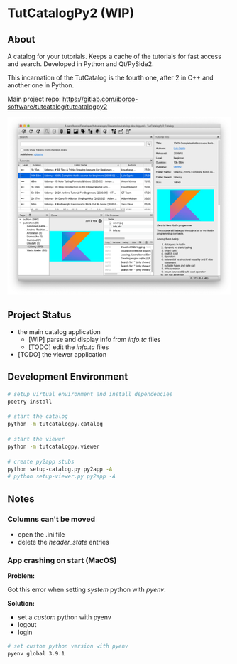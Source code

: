 # TutCatalogPy2 (WIP)

## About

A catalog for your tutorials. Keeps a cache of the tutorials for fast access and search. Developed in Python and Qt/PySide2.

This incarnation of the TutCatalog is the fourth one, after 2 in C++ and another one in Python.

Main project repo: https://gitlab.com/iborco-software/tutcatalog/tutcatalogpy2

![main page](docs/main.png)

## Project Status

* the main catalog application
  * [WIP] parse and display info from _info.tc_ files
  * [TODO] edit the _info.tc_ files
* [TODO] the viewer application

## Development Environment

```bash
# setup virtual environment and install dependencies
poetry install

# start the catalog
python -m tutcatalogpy.catalog

# start the viewer
python -m tutcatalogpy.viewer

# create py2app stubs
python setup-catalog.py py2app -A
# python setup-viewer.py py2app -A
```

## Notes

### Columns can't be moved

* open the .ini file
* delete the _header_state_ entries

### App crashing on start (MacOS)

**Problem:**

Got this error when setting _system_ python with _pyenv_.

**Solution:**

* set a _custom_ python with pyenv
* logout
* login

```bash
# set custom python version with pyenv
pyenv global 3.9.1
```
